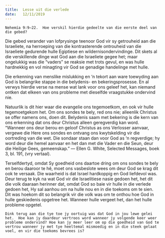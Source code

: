 ```yaml
---
title:  Lesse uit die verlede
date:   12/11/2019
---
```


`Nehemía 9:9–22.  Hoe verskil hierdie gedeelte van die eerste deel van die gebed?` 

Die gebed verander van lofprysinge teenoor God vir sy getrouheid aan die Israeliete, na herroeping van die kontrasterende ontrouheid van die Israeliete gedurende hulle Egiptiese en wildernisondervindinge.  Dit skets al die verskillende dinge wat God aan die Israeliete gegee het;  maar ongelukkig was die “vaders” se reaksie met trots gevul, en was hulle hardnekkig en vol minagting vir God se genadige handelinge met hulle. 

Die erkenning van menslike mislukking en ‘n tekort aan ware toewyding aan God is belangrike stappe in die belydenis- en bekeringsprosesse.  En al verwys hierdie verse na mense wat lank voor ons geleef het, kan niemand ontken dat elkeen van ons probleme met dieselfde vraagstukke ondervind nie. 

Natuurlik is dit hier waar die evangelie ons tegemoetkom, en ook vir hulle tegemoetgekom het. Om ons sondes te bely, red ons nie; alleenlik Christus se offer namens ons, doen dit.  Belydenis saam met bekering is die kern van ons erkenning dat ons deur Christus alleen geregverdig kan word.  “Wanneer ons deur berou en geloof Christus as ons Verlosser aanvaar, vergewe die Here ons sondes en ontvang ons kwytskelding vir die oortreding van die wet.  Die sondaar staan dan voor God as ‘n regverdige;  hy word deur die hemel aanvaar en het dan met die Vader en die Seun, deur die Heilige Gees, gemeenskap.” — Ellen G. White, Selected Messages, boek 3, bl. 191, (vry vertaal). 

Terselfdertyd, omdat Sy goedheid ons daartoe dring om ons sondes te bely en berou daaroor te hê, moet ons vasbeslote wees om deur God se krag dit ook te versaak. Die waarheid is dat Israel hardkoppig en God liefdevol was. Deur terug te kyk na wat God vir die Israelitiese nasie gedoen het, het dit die volk daaraan herinner dat, omdat God so baie vir hulle in die verlede gedoen het, Hy sal aanhou om na hulle nou en in die toekoms om te sien.  Dit was hoekom dit so belangrik vir die volk was om te onthou hoe God in hulle geskiedenis opgetree het.  Wanneer hulle vergeet het, dan het hulle probleme opgetel. 

`Dink terug aan die tye toe jy oortuig was dat God in jou lewe gelei het.  Hoe kan jy daardeur vertroos word wanneer jy volgende keer weer probleme ondervind? Hoe kan jy meer leer om op die goedheid van God te vertrou wanneer jy met tye heeltemal mismoedig en in die steek gelaat voel, en vir die toekoms bevrees is?`